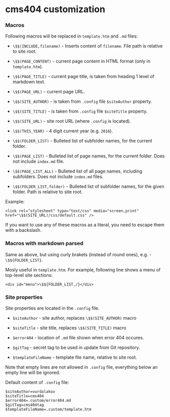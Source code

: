 ﻿# cms404 customization

### Macros

Following macros will be replaced in `template.htm` and `.md` files:

- `\$$(INCLUDE,filename)` - Inserts content of `filename`. File path is relative to site root.
- `\$$(PAGE_CONTENT)` - current page content in HTML format (only in `template.htm`).
- `\$$(PAGE_TITLE)` - current page title, is taken from heading 1 level of markdown text.
- `\$$(PAGE_URL)` - current page URL.
- `\$$(SITE_AUTHOR)` - is taken from `.config` file `$siteAuthor` property.
- `\$$(SITE_TITLE)` - is taken from `.config` file `$siteTitle` property.
- `\$$(SITE_URL)` - site root URL (where `.config` is located).
- `\$$(THIS_YEAR)` - 4 digit current year (e.g. `2016`).

- `\$$(FOLDER_LIST)` - Bulleted list of subfolder names, for the current folder.
- `\$$(PAGE_LIST)` - Bulleted list of page names, for the current folder. Does not include `index.md` file.
- `\$$(PAGE_LIST_ALL)` - Bulleted list of all page names, including subfolders. Does not include `index.md` files.
- `\$$(FOLDER_LIST,folder)` - Bulleted list of subfolder names, for the given folder. Path is relative to site root.

Example:

```
<link rel="stylesheet" type="text/css" media="screen,print" href="\$$(SITE_URL)/css/default.css" />
```

If you want to use any of these macros as a literal, you need to escape them with a backslash.

### Macros with markdown parsed

Same as above, but using curly brakets (instead of round ones), e.g. - `\$${FOLDER_LIST}`.

Mosly useful in `template.htm`. For example, following line shows a menu of top-level site sections:

```
<div id="menu">\$${FOLDER_LIST,/}</div>
```

### Site properties

Site properties are located in the `.config` file.

- `$siteAuthor` - site author, replaces `\$$(SITE_AUTHOR)` macro
- `$siteTitle` - site title, replaces `\$$(SITE_TITLE)` macro

- `$error404` - location of `.md` file shown when error 404 occures.
- `$gitTag` - secret tag to be used in update from Git repository.
- `$templateFileName` - template file name, relative to site root.

Note that empty lines are not allowed in `.config` file, everything below an empty line will be ignored.

Default content of `.config` file:

```
$siteAuthor=vurdalakov
$siteTitle=cms404
$error404=.custom/error404.md
$gitTag=cms404tag
$templateFileName=.custom/template.htm
```
